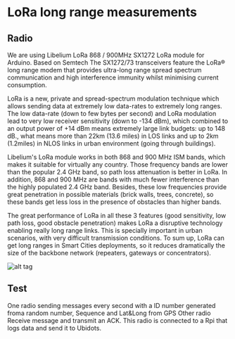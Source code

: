 # LoRa long range measurements

## Radio
We are using Libelium LoRa 868 / 900MHz SX1272 LoRa module for Arduino. Based on Semtech The SX1272/73 transceivers feature the LoRa® long range modem that provides ultra-long range spread spectrum communication and high interference immunity whilst minimising current consumption.

LoRa is a new, private and spread-spectrum modulation technique which allows sending data at extremely low data-rates to extremely long ranges. The low data-rate (down to few bytes per second) and LoRa modulation lead to very low receiver sensitivity (down to -134 dBm), which combined to an output power of +14 dBm means extremely large link budgets: up to 148 dB., what means more than 22km (13.6 miles) in LOS links and up to 2km (1.2miles) in NLOS links in urban environment (going through buildings).

Libelium's LoRa module works in both 868 and 900 MHz ISM bands, which makes it suitable for virtually any country. Those frequency bands are lower than the popular 2.4 GHz band, so path loss attenuation is better in LoRa. In addition, 868 and 900 MHz are bands with much fewer interference than the highly populated 2.4 GHz band. Besides, these low frequencies provide great penetration in possible materials (brick walls, trees, concrete), so these bands get less loss in the presence of obstacles than higher bands.

The great performance of LoRa in all these 3 features (good sensitivity, low path loss, good obstacle penetration) makes LoRa a disruptive technology enabling really long range links. This is specially important in urban scenarios, with very difficult transmission conditions. To sum up, LoRa can get long ranges in Smart Cities deployments, so it reduces dramatically the size of the backbone network (repeaters, gateways or concentrators).

![alt tag](https://www.cooking-hacks.com/media/cooking/images/documentation/tutorial_SX1272/sx1272_module_small.png)

## Test
One radio sending messages every second with a ID number generated froma  random number, Sequence and Lat&Long from GPS
Other radio Receive message and transmit an ACK. This radio is connected to a Rpi that logs data and send it to Ubidots.
